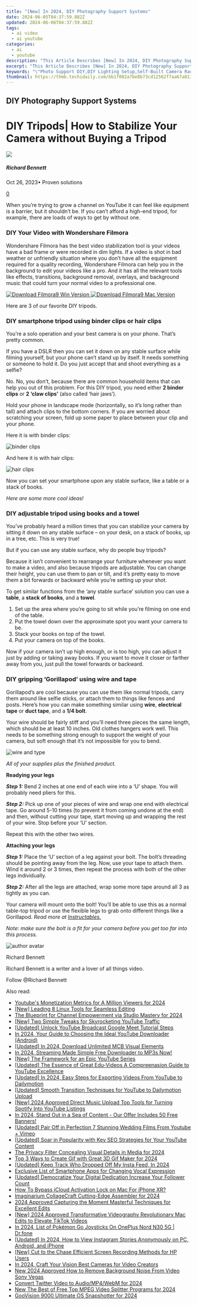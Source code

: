 ```yaml
---
title: "[New] In 2024, DIY Photography Support Systems"
date: 2024-06-05T04:37:59.882Z
updated: 2024-06-06T04:37:59.882Z
tags:
  - ai video
  - ai youtube
categories:
  - ai
  - youtube
description: "This Article Describes [New] In 2024, DIY Photography Support Systems"
excerpt: "This Article Describes [New] In 2024, DIY Photography Support Systems"
keywords: "\"Photo Support DIY,DIY Lighting Setup,Self-Built Camera Rack,Portable Gear Stand,Easy Photography Stands,Personalized Backdrop System,Versatile Camera Mounts\""
thumbnail: https://thmb.techidaily.com/bb1f002a7be8b73cd12562f7aa67a81110093e83a5e29cc0296d5b97722e8cc9.png
---
```


## DIY Photography Support Systems

# DIY Tripods| How to Stabilize Your Camera without Buying a Tripod

![](https://images.wondershare.com/filmora/article-images/richard-bennett.jpg)

##### Richard Bennett

 Oct 26, 2023• Proven solutions

[0](#commentsBoxSeoTemplate)

When you’re trying to grow a channel on YouTube it can feel like equipment is a barrier, but it shouldn’t be. If you can’t afford a high-end tripod, for example, there are loads of ways to get by without one.

### DIY Your Video with Wondershare Filmora

Wondershare Filmora has the best video stabilization tool is your videos have a bad frame or were recorded in dim lights. If a video is shot in bad weather or unfriendly situation where you don’t have all the equipment required for a quality recording, Wondershare Filmora can help you in the background to edit your videos like a pro. And it has all the relevant tools like effects, transitions, background removal, overlays, and background music that could turn your normal video to a professional one.

[![Download Filmora9 Win Version](https://images.wondershare.com/filmora/guide/download-btn-win.jpg) ](https://tools.techidaily.com/wondershare/filmora/download/) [![Download Filmora9 Mac Version](https://images.wondershare.com/filmora/guide/download-btn-mac.jpg) ](https://tools.techidaily.com/wondershare/filmora/download/)

Here are 3 of our favorite DIY tripods.

### **DIY smartphone tripod using binder clips or hair clips**

You’re a solo operation and your best camera is on your phone. That’s pretty common.

If you have a DSLR then you can set it down on any stable surface while filming yourself, but your phone can’t stand up by itself. It needs something or someone to hold it. Do you just accept that and shoot everything as a selfie?

No. No, you don’t, because there are common household items that can help you out of this problem. For this DIY tripod, you need either **2 binder clips** or **2 ‘claw clips’** (also called ‘hair jaws’).

Hold your phone in landscape mode (horizontally, so it’s long rather than tall) and attach clips to the bottom corners. If you are worried about scratching your screen, fold up some paper to place between your clip and your phone.

Here it is with binder clips:

![binder clips](https://images.wondershare.com/filmora/article-images/binder-clips.jpg)

And here it is with hair clips:

![hair clips](https://images.wondershare.com/filmora/article-images/hair-clips.jpg)

Now you can set your smartphone upon any stable surface, like a table or a stack of books.

 _Here are some more cool ideas!_

### **DIY adjustable tripod using books and a towel**

You’ve probably heard a million times that you can stabilize your camera by sitting it down on any stable surface – on your desk, on a stack of books, up in a tree, etc. This is very true!

But if you can use any stable surface, why do people buy tripods?

Because it isn’t convenient to rearrange your furniture whenever you want to make a video, and also because tripods are adjustable. You can change their height, you can use them to pan or tilt, and it’s pretty easy to move them a bit forwards or backward while you’re setting up your shot.

To get similar functions from the ‘any stable surface’ solution you can use a **table**, a **stack of books**, and a **towel**.

1. Set up the area where you’re going to sit while you’re filming on one end of the table.
2. Put the towel down over the approximate spot you want your camera to be.
3. Stack your books on top of the towel.
4. Put your camera on top of the books.

Now if your camera isn’t up high enough, or is too high, you can adjust it just by adding or taking away books. If you want to move it closer or farther away from you, just pull the towel forwards or backward.

### **DIY gripping ‘Gorillapod’ using wire and tape**

Gorillapod’s are cool because you can use them like normal tripods, carry them around like selfie sticks, or attach them to things like fences and posts. Here’s how you can make something similar using **wire**, **electrical tape** or **duct tape**, and a **1/4 bolt**.

Your wire should be fairly stiff and you’ll need three pieces the same length, which should be at least 10 inches. Old clothes hangers work well. This needs to be something strong enough to support the weight of your camera, but soft enough that it’s not impossible for you to bend.

 ![wire and type](https://images.wondershare.com/filmora/article-images/wire-and-type.jpg)

_All of your supplies plus the finished product._

**Readying your legs**

**_Step 1:_** Bend 2 inches at one end of each wire into a ‘U’ shape. You will probably need pliers for this.

**_Step 2:_** Pick up one of your pieces of wire and wrap one end with electrical tape. Go around 5-10 times (to prevent it from coming undone at the end) and then, without cutting your tape, start moving up and wrapping the rest of your wire. Stop before your ‘U’ section.

Repeat this with the other two wires.

 **Attaching your legs**

_**Step 1:**_ Place the ‘U’ section of a leg against your bolt. The bolt’s threading should be pointing away from the leg. Now, use your tape to attach them. Wind it around 2 or 3 times, then repeat the process with both of the other legs individually.

_**Step 2:**_ After all the legs are attached, wrap some more tape around all 3 as tightly as you can.

 Your camera will mount onto the bolt! You’ll be able to use this as a normal table-top tripod or use the flexible legs to grab onto different things like a Gorillapod. _Read more at_ [_Instructables_.](http://www.instructables.com/id/Pocket-Tripod/)

_Note: make sure the bolt is a fit for your camera before you get too far into this process._

![author avatar](https://images.wondershare.com/filmora/article-images/richard-bennett.jpg)

Richard Bennett

Richard Bennett is a writer and a lover of all things video.

Follow @Richard Bennett

<span class="atpl-alsoreadstyle">Also read:</span>
<div><ul>
<li><a href="https://facebook-record-videos.techidaily.com/youtubes-monetization-metrics-for-a-million-viewers-for-2024/"><u>Youtube's Monetization Metrics for A Million Viewers for 2024</u></a></li>
<li><a href="https://facebook-record-videos.techidaily.com/new-leading-8-linux-tools-for-seamless-editing/"><u>[New] Leading 8 Linux Tools for Seamless Editing</u></a></li>
<li><a href="https://facebook-record-videos.techidaily.com/the-blueprint-for-channel-empowerment-via-studio-mastery-for-2024/"><u>The Blueprint for Channel Empowerment via Studio Mastery for 2024</u></a></li>
<li><a href="https://facebook-record-videos.techidaily.com/new-two-simple-tweaks-for-skyrocketing-youtube-traffic/"><u>[New] Two Simple Tweaks for Skyrocketing YouTube Traffic</u></a></li>
<li><a href="https://facebook-record-videos.techidaily.com/updated-unlock-youtube-broadcast-google-meet-tutorial-steps/"><u>[Updated] Unlock YouTube Broadcast  Google Meet Tutorial Steps</u></a></li>
<li><a href="https://facebook-record-videos.techidaily.com/in-2024-your-guide-to-choosing-the-ideal-youtube-downloader-android/"><u>In 2024, Your Guide to Choosing the Ideal YouTube Downloader (Android)</u></a></li>
<li><a href="https://facebook-record-videos.techidaily.com/updated-in-2024-download-unlimited-mcb-visual-elements/"><u>[Updated] In 2024, Download Unlimited MCB Visual Elements</u></a></li>
<li><a href="https://facebook-record-videos.techidaily.com/in-2024-streaming-made-simple-free-downloader-to-mp3s-now/"><u>In 2024, Streaming Made Simple  Free Downloader to MP3s Now!</u></a></li>
<li><a href="https://facebook-record-videos.techidaily.com/new-the-framework-for-an-epic-youtube-series/"><u>[New] The Framework for an Epic YouTube Series</u></a></li>
<li><a href="https://facebook-record-videos.techidaily.com/updated-the-essence-of-great-edu-videos-a-compreenasion-guide-to-youtube-excellence/"><u>[Updated] The Essence of Great Edu-Videos  A Compreenasion Guide to YouTube Excellence</u></a></li>
<li><a href="https://facebook-record-videos.techidaily.com/updated-in-2024-easy-steps-for-exporting-videos-from-youtube-to-dailymotion/"><u>[Updated] In 2024, Easy Steps for Exporting Videos From YouTube to Dailymotion</u></a></li>
<li><a href="https://facebook-record-videos.techidaily.com/updated-smooth-transition-techniques-for-youtube-to-dailymotion-upload/"><u>[Updated] Smooth Transition Techniques for YouTube to Dailymotion Upload</u></a></li>
<li><a href="https://facebook-record-videos.techidaily.com/new-2024-approved-direct-music-upload-top-tools-for-turning-spotify-into-youtube-listings/"><u>[New] 2024 Approved  Direct Music Upload  Top Tools for Turning Spotify Into YouTube Listings</u></a></li>
<li><a href="https://facebook-record-videos.techidaily.com/in-2024-stand-out-in-a-sea-of-content-our-offer-includes-50-free-banners/"><u>In 2024, Stand Out in a Sea of Content - Our Offer Includes 50 Free Banners!</u></a></li>
<li><a href="https://facebook-record-videos.techidaily.com/updated-pair-off-in-perfection-7-stunning-wedding-films-from-youtube-plus-vimeo/"><u>[Updated] Pair Off in Perfection  7 Stunning Wedding Films From Youtube + Vimeo</u></a></li>
<li><a href="https://facebook-record-videos.techidaily.com/updated-soar-in-popularity-with-key-seo-strategies-for-your-youtube-content/"><u>[Updated] Soar in Popularity with Key SEO Strategies for Your YouTube Content</u></a></li>
<li><a href="https://facebook-record-videos.techidaily.com/the-privacy-filter-concealing-visual-details-in-media-for-2024/"><u>The Privacy Filter  Concealing Visual Details in Media for 2024</u></a></li>
<li><a href="https://animation-videos.techidaily.com/top-3-ways-to-create-gif-with-great-3d-gif-maker-for-2024/"><u>Top 3 Ways to Create Gif with Great 3D Gif Maker for 2024</u></a></li>
<li><a href="https://instagram-video-recordings.techidaily.com/updated-keep-track-who-dropped-off-my-insta-feed-in-2024/"><u>[Updated] Keep Track  Who Dropped Off My Insta Feed, In 2024</u></a></li>
<li><a href="https://video-screen-grab.techidaily.com/exclusive-list-of-smartphone-apps-for-changing-vocal-expression/"><u>Exclusive List of Smartphone Apps for Changing Vocal Expression</u></a></li>
<li><a href="https://facebook-video-recording.techidaily.com/updated-democratize-your-digital-dedication-increase-your-follower-count/"><u>[Updated] Democratize Your Digital Dedication  Increase Your Follower Count</u></a></li>
<li><a href="https://activate-lock.techidaily.com/how-to-bypass-icloud-activation-lock-on-mac-for-iphone-xr-by-drfone-ios/"><u>How To Bypass iCloud Activation Lock on Mac For iPhone XR?</u></a></li>
<li><a href="https://some-techniques.techidaily.com/imaginarium-collagecraft-cutting-edge-assembler-for-2024/"><u>Imaginarium CollageCraft  Cutting-Edge Assembler for 2024</u></a></li>
<li><a href="https://extra-lessons.techidaily.com/2024-approved-capturing-the-moment-masterful-techniques-for-excellent-edits/"><u>2024 Approved  Capturing the Moment  Masterful Techniques for Excellent Edits</u></a></li>
<li><a href="https://tiktok-videos.techidaily.com/new-2024-approved-transformative-videography-revolutionary-mac-edits-to-elevate-tiktok-videos/"><u>[New] 2024 Approved  Transformative Videography  Revolutionary Mac Edits to Elevate TikTok Videos</u></a></li>
<li><a href="https://android-pokemon-go.techidaily.com/in-2024-list-of-pokemon-go-joysticks-on-oneplus-nord-n30-5g-drfone-by-drfone-virtual-android/"><u>In 2024, List of Pokémon Go Joysticks On OnePlus Nord N30 5G | Dr.fone</u></a></li>
<li><a href="https://instagram-video-recordings.techidaily.com/updated-in-2024-how-to-view-instagram-stories-anonymously-on-pc-android-and-iphone/"><u>[Updated] In 2024, How to View Instagram Stories Anonymously on PC, Android, and iPhone</u></a></li>
<li><a href="https://visual-screen-recording.techidaily.com/new-cut-to-the-chase-efficient-screen-recording-methods-for-hp-users/"><u>[New] Cut to the Chase  Efficient Screen Recording Methods for HP Users</u></a></li>
<li><a href="https://youtube-video-recordings.techidaily.com/in-2024-craft-your-vision-best-cameras-for-video-creators/"><u>In 2024, Craft Your Vision  Best Cameras for Video Creators</u></a></li>
<li><a href="https://ai-video-editing.techidaily.com/new-2024-approved-how-to-remove-background-noise-from-video-sony-vegas/"><u>New 2024 Approved How to Remove Background Noise From Video Sony Vegas</u></a></li>
<li><a href="https://twitter-videos.techidaily.com/convert-twitter-video-to-audiomp4webm-for-2024/"><u>Convert Twitter Video to Audio/MP4/WebM for 2024</u></a></li>
<li><a href="https://smart-video-creator.techidaily.com/new-the-best-of-free-top-mpeg-video-splitter-programs-for-2024/"><u>New The Best of Free Top MPEG Video Splitter Programs for 2024</u></a></li>
<li><a href="https://screen-video-capture.techidaily.com/goovision-9000-ultimate-os-snapshotter-for-2024/"><u>GooVision 9000  Ultimate OS Snapshotter for 2024</u></a></li>
</ul></div>

<ins class="adsbygoogle"
      style="display:block"
      data-ad-client="ca-pub-7571918770474297"
      data-ad-slot="8358498916"
      data-ad-format="auto"
      data-full-width-responsive="true"></ins>